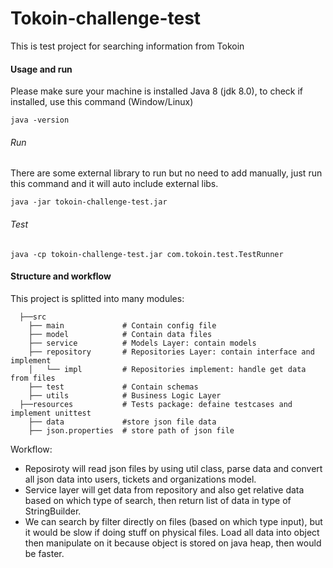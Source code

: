 # Tokoin-challenge-test
This is test project for searching information from Tokoin 

#### Usage and run
Please make sure your machine is installed Java 8 (jdk 8.0), to check if installed, use this command (Window/Linux)

```
java -version
```

###### Run
There are some external library to run but no need to add manually, just run this command and it will auto include external libs.

```
java -jar tokoin-challenge-test.jar
```
###### Test
```
java -cp tokoin-challenge-test.jar com.tokoin.test.TestRunner
```
#### Structure and workflow
This project is splitted into many modules:

	  ├──src
		├── main             # Contain config file
		├── model            # Contain data files
		├── service          # Models Layer: contain models
		├── repository       # Repositories Layer: contain interface and implement
		│   └── impl         # Repositories implement: handle get data from files
		├── test             # Contain schemas
		├── utils            # Business Logic Layer  
	  ├──resources           # Tests package: defaine testcases and implement unittest
		├── data			 #store json file data
		├── json.properties  # store path of json file

Workflow:

- Reposiroty will read json files by using util class, parse data and convert all json data into users, tickets and organizations model.
- Service layer will get data from repository and also get relative data based on which type of search, then return list of data in type of StringBuilder.
- We can search by filter directly on files (based on which type input), but it would be slow if doing stuff on physical files. Load all data into object then manipulate on it because object is stored on java heap, then would be faster.
